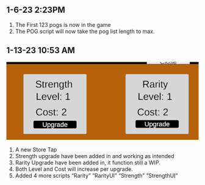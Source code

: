 ## 1-6-23 2:23PM
1.  The First 123 pogs is now in the game
2.  The POG script will now take the pog list length to max.
## 1-13-23 10:53 AM
![missing image](/images/PROJECT/shopmenu.png)
1.	A new Store Tap
2.	Strength upgrade have been added in and working as intended
3.	Rarity Upgrade have been added in, it function still a WIP.
4.	Both Level and Cost will increase per upgrade.
5.	Added 4 more scripts “Rarity” “RarityUI” “Strength” “StrengthUI”
